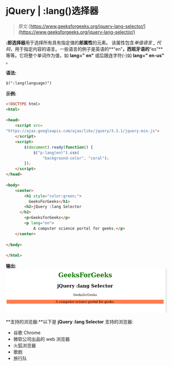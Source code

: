 # jQuery | :lang()选择器

> 原文:[https://www.geeksforgeeks.org/jquery-lang-selector/](https://www.geeksforgeeks.org/jquery-lang-selector/)

**:郎选择器**用于选择所有具有指定值的**郎属性**的元素。
该属性包含*单值语言 _ 代码*，用于指定内容的语言。一些语言的例子是英语的**“en”**，西班牙语的**“es”**等等。它将整个单词作为值，如 **lang=" en"** 或后跟连字符(-)如 **lang=" en-us"** 。

**语法:**

```html
$(":lang(language)")
```

**示例:**

```html
<!DOCTYPE html>
<html>

<head>
    <script src=
"https://ajax.googleapis.com/ajax/libs/jquery/3.3.1/jquery.min.js">
    </script>
    <script>
        $(document).ready(function() {
            $("p:lang(en)").css(
                "background-color", "coral");
        });
    </script>
</head>

<body>
    <center>
        <h1 style="color:green;">
          GeeksForGeeks</h1>
        <h2>jQuery :lang Selector
      </h2>
        <p>GeeksforGeeks</p>
        <p lang="en">
            A computer science portal for geeks.</p>
    </center>

</body>

</html>
```

**输出:**
![](img/830226d6202e7203b25513a85a72952b.png)

**支持的浏览器:**以下是 **jQuery :lang Selector** 支持的浏览器:

*   谷歌 Chrome
*   微软公司出品的 web 浏览器
*   火狐浏览器
*   歌剧
*   旅行队